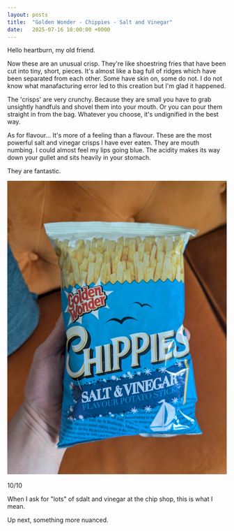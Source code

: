 ```yaml
---
layout: posts
title:  "Golden Wonder - Chippies - Salt and Vinegar"
date:   2025-07-16 10:00:00 +0000
---
```


Hello heartburn, my old friend.

<!--excerpt-->

Now these are an unusual crisp. They're like shoestring fries that have been cut into tiny, short, pieces. It's almost like a bag full of ridges which have been separated from each other. Some have skin on, some do not. I do not know what manafacturing error led to this creation but I'm glad it happened.

The 'crisps' are very crunchy. Because they are small you have to grab unsightly handfuls and shovel them into your mouth. Or you can pour them straight in from the bag. Whatever you choose, it's undignified in the best way.

As for flavour... It's more of a feeling than a flavour. These are the most powerful salt and vinegar crisps I have ever eaten. They are mouth numbing. I could almost feel my lips going blue. The acidity makes its way down your gullet and sits heavily in your stomach.

They are fantastic.

<img style="max-height:50vh" src="/assets/images/gwcsv.jpg" alt="Golden Wonder - Chippies - Salt and Vinegar"/>

10/10 

When I ask for "lots" of sdalt and vinegar at the chip shop, this is what I mean.

Up next, something more nuanced. 
